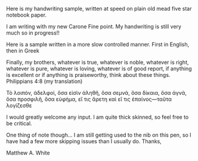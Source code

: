 Here is my handwriting sample, written at speed on plain old mead five star notebook paper.

I am writing with my new Carone Fine point. My handwriting is still very much so in progress!!

Here is a sample written in a more slow controlled manner. First in English, then in Greek

Finally, my brothers, whatever is true, whatever is noble, whatever is right, whatever is pure, whatever is loving, whatever is of good report, if anything is excellent or if anything is praiseworthy, think about these things.  
Philippians 4:8 (my translation)

Τὸ λοιπόν, ἀδελφοί, ὅσα εἰσὶν ἀληθῆ, ὅσα σεμνά, ὅσα δίκαια, ὅσα ἁγνά, ὅσα προσφιλῆ, ὅσα εὐφήμα, εἴ τις ἄρετη καὶ εἴ τις ἐπαίνος—ταῦτα λογίζεσθε

I would greatly welcome any input. I am quite thick skinned, so feel free to be critical.

One thing of note though... I am still getting used to the nib on this pen, so I have had a few more skipping issues than I usually do. Thanks,

Matthew A. White
